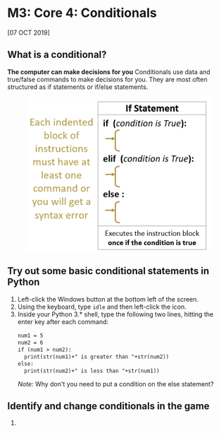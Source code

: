 # M3: Core 4: Conditionals
[07 OCT 2019]

## What is a conditional?
**The computer can make decisions for you**
Conditionals use data and true/false commands to make decisions for you. They are most often structured as if statements or if/else statements.

<p align="center">
     <img src="../../img/conditionals.PNG"
          alt="if statement diagram"
          height="350"/>
</p>


## Try out some basic conditional statements in Python
1. Left-click the Windows button at the bottom left of the screen.
1. Using the keyboard, type `idle` and then left-click the icon.
1. Inside your Python 3.\* shell, type the following two lines, hitting the enter key after each command:
    ```
    num1 = 5
    num2 = 6
    if (num1 > num2):
      print(str(num1)+" is greater than "+str(num2))
    else:
      print(str(num2)+" is less than "+str(num1))
    ```
    *Note:* Why don't you need to put a condition on the else statement?

## Identify and change conditionals in the game
1. 